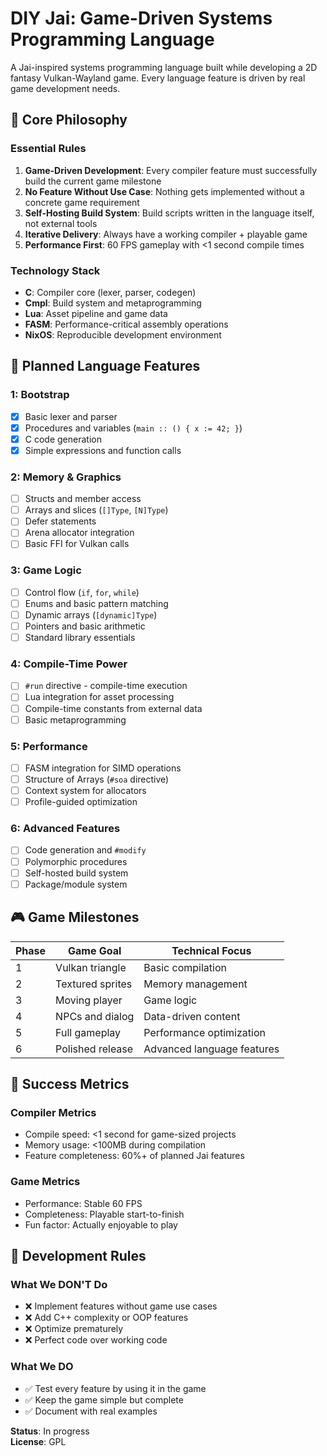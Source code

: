# DIY Jai: Game-Driven Systems Programming Language

A Jai-inspired systems programming language built while developing a 2D fantasy Vulkan-Wayland game. Every language feature is driven by real game development needs.

## 🎯 Core Philosophy

### **Essential Rules**
1. **Game-Driven Development**: Every compiler feature must successfully build the current game milestone
2. **No Feature Without Use Case**: Nothing gets implemented without a concrete game requirement
3. **Self-Hosting Build System**: Build scripts written in the language itself, not external tools
4. **Iterative Delivery**: Always have a working compiler + playable game
5. **Performance First**: 60 FPS gameplay with <1 second compile times

### **Technology Stack**
- **C**: Compiler core (lexer, parser, codegen)
- **Cmpl**: Build system and metaprogramming  
- **Lua**: Asset pipeline and game data
- **FASM**: Performance-critical assembly operations
- **NixOS**: Reproducible development environment

## 🚀 Planned Language Features

### **1: Bootstrap**
- [x] Basic lexer and parser
- [x] Procedures and variables (`main :: () { x := 42; }`)
- [x] C code generation
- [x] Simple expressions and function calls

### **2: Memory & Graphics**
- [ ] Structs and member access
- [ ] Arrays and slices (`[]Type`, `[N]Type`)
- [ ] Defer statements
- [ ] Arena allocator integration
- [ ] Basic FFI for Vulkan calls

### **3: Game Logic**
- [ ] Control flow (`if`, `for`, `while`)
- [ ] Enums and basic pattern matching
- [ ] Dynamic arrays (`[dynamic]Type`)
- [ ] Pointers and basic arithmetic
- [ ] Standard library essentials

### **4: Compile-Time Power**
- [ ] `#run` directive - compile-time execution
- [ ] Lua integration for asset processing
- [ ] Compile-time constants from external data
- [ ] Basic metaprogramming

### **5: Performance**
- [ ] FASM integration for SIMD operations
- [ ] Structure of Arrays (`#soa` directive)
- [ ] Context system for allocators
- [ ] Profile-guided optimization

### **6: Advanced Features**
- [ ] Code generation and `#modify`
- [ ] Polymorphic procedures
- [ ] Self-hosted build system
- [ ] Package/module system

## 🎮 Game Milestones

| Phase | Game Goal | Technical Focus |
|-------|-----------|----------------|
| 1 | Vulkan triangle | Basic compilation |
| 2 | Textured sprites | Memory management |
| 3 | Moving player | Game logic |
| 4 | NPCs and dialog | Data-driven content |
| 5 | Full gameplay | Performance optimization |
| 6 | Polished release | Advanced language features |

## 🎯 Success Metrics

### **Compiler Metrics**
- Compile speed: <1 second for game-sized projects
- Memory usage: <100MB during compilation
- Feature completeness: 60%+ of planned Jai features

### **Game Metrics**
- Performance: Stable 60 FPS
- Completeness: Playable start-to-finish
- Fun factor: Actually enjoyable to play

## 🚨 Development Rules

### **What We DON'T Do**
- ❌ Implement features without game use cases
- ❌ Add C++ complexity or OOP features
- ❌ Optimize prematurely
- ❌ Perfect code over working code

### **What We DO**
- ✅ Test every feature by using it in the game
- ✅ Keep the game simple but complete
- ✅ Document with real examples

**Status**: In progress  
**License**: GPL

